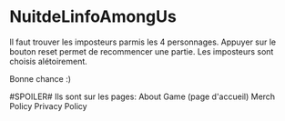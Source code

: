 # NuitdeLinfoAmongUs

Il faut trouver les imposteurs parmis les 4 personnages.
Appuyer sur le bouton reset permet de recommencer une partie.
Les imposteurs sont choisis alétoirement.

Bonne chance :)

#SPOILER#
Ils sont sur les pages:
  About
  Game (page d'accueil)
  Merch Policy
  Privacy Policy
 
